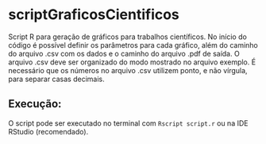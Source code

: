 # scriptGraficosCientificos
Script R para geração de gráficos para trabalhos científicos. No início do código é possível definir os parâmetros para cada gráfico, além do caminho do arquivo .csv com os dados e o caminho do arquivo .pdf de saída.
O arquivo .csv deve ser organizado do modo mostrado no arquivo exemplo. É necessário que os números no arquivo .csv utilizem ponto, e não vírgula, para separar casas decimais.

## Execução:
O script pode ser executado no terminal com `Rscript script.r` ou na IDE RStudio (recomendado).